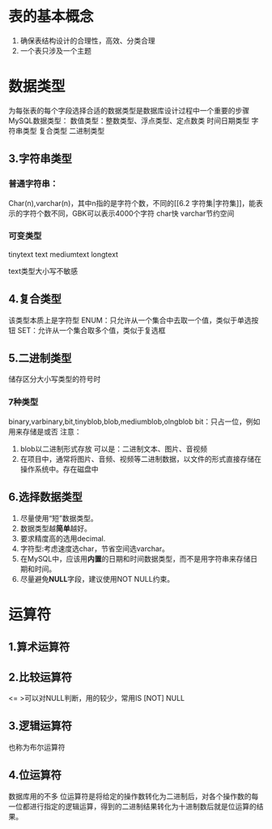# 表的基本概念
1. 确保表结构设计的合理性，高效、分类合理
2. 一个表只涉及一个主题

# 数据类型
为每张表的每个字段选择合适的数据类型是数据库设计过程中一个重要的步骤
MySQL数据类型：
数值类型：整数类型、浮点类型、定点数类
时间日期类型
字符串类型
复合类型
二进制类型

## 3.字符串类型
### 普通字符串：
Char(n),varchar(n)，其中n指的是字符个数，不同的[[6.2 字符集|字符集]]，能表示的字符个数不同，GBK可以表示4000个字符
char快
varchar节约空间

### 可变类型
tinytext
text
mediumtext
longtext

text类型大小写不敏感

## 4.复合类型
该类型本质上是字符型
ENUM：只允许从一个集合中去取一个值，类似于单选按钮
SET：允许从一个集合取多个值，类似于复选框

## 5.二进制类型
储存区分大小写类型的符号时
### 7种类型
binary,varbinary,bit,tinyblob,blob,mediumblob,olngblob
bit：只占一位，例如用来存储是或否
注意：
1. blob以二进制形式存放
	可以是：二进制文本、图片、音视频
2. 在项目中，通常将图片、音频、视频等二进制数据，以文件的形式直接存储在操作系统中。存在磁盘中

## 6.选择数据类型
1. 尽量使用“短”数据类型。
2. 数据类型越**简单**越好。
3. 要求精度高的选用decimal.
4. 字符型:考虑速度选char，节省空间选varchar。
5. 在MySQL中，应该用**内置**的日期和时间数据类型，而不是用字符串来存储日期和时间。
6. 尽量避免**NULL**字段，建议使用NOT NULL约束。

# 运算符
## 1.算术运算符


## 2.比较运算符
<= >可以对NULL判断，用的较少，常用IS [NOT] NULL

## 3.逻辑运算符
也称为布尔运算符

## 4.位运算符
数据库用的不多
位运算符是将给定的操作数转化为二进制后，对各个操作数的每一位都进行指定的逻辑运算，得到的二进制结果转化为十进制数后就是位运算的结果。


